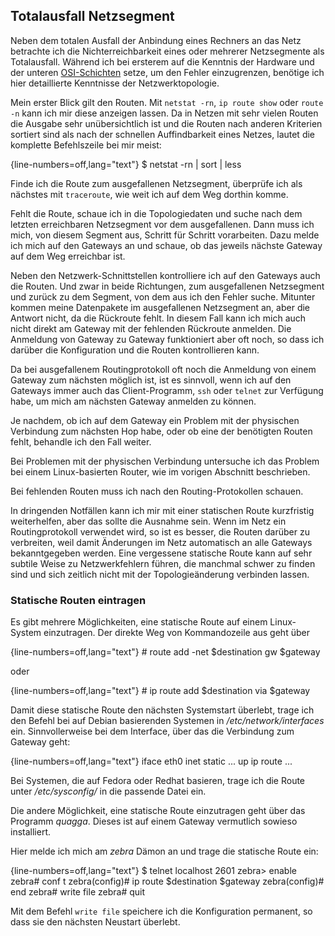 
## Totalausfall Netzsegment

Neben dem totalen Ausfall der Anbindung eines Rechners an das Netz betrachte
ich die Nichterreichbarkeit eines oder mehrerer Netzsegmente als Totalausfall.
Während ich bei ersterem auf die Kenntnis der Hardware und der unteren
[OSI-Schichten](#sec-osi-modell) setze, um den Fehler einzugrenzen,
benötige ich hier detaillierte Kenntnisse der Netzwerktopologie.

Mein erster Blick gilt den Routen.
Mit `netstat -rn`, `ip route show` oder `route -n` kann ich mir diese
anzeigen lassen.
Da in Netzen mit sehr vielen Routen die Ausgabe sehr
unübersichtlich ist und die Routen nach anderen Kriterien sortiert sind
als nach der schnellen Auffindbarkeit eines Netzes, lautet die komplette
Befehlszeile bei mir meist:

{line-numbers=off,lang="text"}
    $ netstat -rn | sort | less

Finde ich die Route zum ausgefallenen Netzsegment, überprüfe ich als
nächstes mit `traceroute`, wie weit ich auf dem Weg dorthin komme.

Fehlt die Route, schaue ich in die Topologiedaten und suche nach dem
letzten erreichbaren Netzsegment vor dem ausgefallenen.
Dann muss ich mich, von diesem Segment aus, Schritt für Schritt vorarbeiten.
Dazu melde ich mich auf den Gateways an und schaue, ob das jeweils
nächste Gateway auf dem Weg erreichbar ist.

Neben den Netzwerk-Schnittstellen kontrolliere ich auf den Gateways auch
die Routen.
Und zwar in beide Richtungen, zum ausgefallenen Netzsegment und zurück zu
dem Segment, von dem aus ich den Fehler suche.
Mitunter kommen meine Datenpakete im ausgefallenen Netzsegment an, aber die
Antwort nicht, da die Rückroute fehlt.
In diesem Fall kann ich mich auch nicht direkt am Gateway mit der
fehlenden Rückroute anmelden.
Die Anmeldung von Gateway zu Gateway funktioniert aber oft noch, so dass ich
darüber die Konfiguration und die Routen kontrollieren kann.

Da bei ausgefallenem Routingprotokoll oft noch die Anmeldung von einem
Gateway zum nächsten möglich ist, ist es sinnvoll, wenn ich auf den
Gateways immer auch das Client-Programm, `ssh` oder `telnet` zur Verfügung
habe, um mich am nächsten Gateway anmelden zu können.

Je nachdem, ob ich auf dem Gateway ein Problem mit der physischen Verbindung
zum nächsten Hop habe, oder ob eine der benötigten Routen
fehlt, behandle ich den Fall weiter.

Bei Problemen mit der physischen Verbindung untersuche ich das Problem
bei einem Linux-basierten Router, wie im vorigen Abschnitt beschrieben.

Bei fehlenden Routen muss ich nach den Routing-Protokollen schauen.

In dringenden Notfällen kann ich mir mit einer statischen Route kurzfristig
weiterhelfen, aber das sollte die Ausnahme sein.
Wenn im Netz ein Routingprotokoll verwendet wird, so ist es besser, die Routen
darüber zu verbreiten, weil damit Änderungen im Netz automatisch an alle
Gateways bekanntgegeben werden.
Eine vergessene statische Route kann auf sehr subtile Weise zu Netzwerkfehlern
führen, die manchmal schwer zu finden sind und sich zeitlich nicht mit der
Topologieänderung verbinden lassen.

### Statische Routen eintragen

Es gibt mehrere Möglichkeiten, eine statische Route auf einem Linux-System
einzutragen.
Der direkte Weg von Kommandozeile aus geht über

{line-numbers=off,lang="text"}
    # route add -net $destination gw $gateway

oder

{line-numbers=off,lang="text"}
    # ip route add $destination via $gateway

Damit diese statische Route den nächsten Systemstart überlebt, trage ich den
Befehl bei auf Debian basierenden Systemen in */etc/network/interfaces* ein.
Sinnvollerweise bei dem Interface, über das die Verbindung zum Gateway geht:

{line-numbers=off,lang="text"}
    iface eth0 inet static
        ...
        up ip route ...

Bei Systemen, die auf Fedora oder Redhat basieren, trage ich die Route unter
*/etc/sysconfig/* in die passende Datei ein.

Die andere Möglichkeit, eine statische Route einzutragen geht über das
Programm *quagga*.
Dieses ist auf einem Gateway vermutlich sowieso installiert.

Hier melde ich mich am *zebra* Dämon an und trage die statische Route ein:

{line-numbers=off,lang="text"}
    $ telnet localhost 2601
    zebra> enable
    zebra# conf t
    zebra(config)# ip route $destination $gateway
    zebra(config)# end
    zebra# write file
    zebra# quit

Mit dem Befehl `write file` speichere ich die Konfiguration permanent,
so dass sie den nächsten Neustart überlebt.
